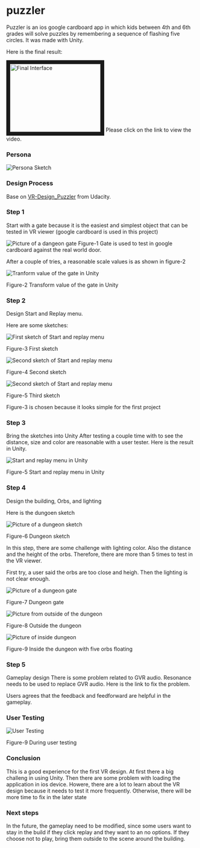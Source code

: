 # puzzler
Puzzler is an ios google cardboard app in which kids between 4th and 6th grades will solve puzzles by remembering a sequence of flashing five circles. It was made with Unity.

Here is the final result:

<a href="http://www.youtube.com/watch?feature=player_embedded&v=0UEYZqCjmxs
" target="_blank"><img src="http://img.youtube.com/vi/0UEYZqCjmxs/0.jpg" 
alt="Final Interface" width="240" height="180" border="10" /></a>
Please click on the link to view the video.

### Persona

![Persona Sketch](images/persona.JPG "My persona sketch for Puzzler")

### Design Process
Base on [VR-Design_Puzzler](https://github.com/udacity/VR-Design_Puzzler/releases) from Udacity.

### Step 1 
Start with a gate because it is the easiest and simplest object that can be tested in VR viewer (google cardboard is used in this project)

![Picture of a dangeon gate](images/gate.JPG "Dangeon gate in Unity")
Figure-1 Gate is used to test in google cardboard against the real world door.	

After a couple of tries, a reasonable scale values is as shown in figure-2

![Tranform value of the gate in Unity](images/gate_transform.JPG "Gate transform value in Unity")

Figure-2 Transform value of the gate in Unity

### Step 2 
Design Start and Replay menu. 

Here are some sketches:

![First sketch of Start and replay menu](images/start_replay_menu1.JPG "First sketch of Start and Replay menus")

Figure-3 First sketch

![Second sketch of Start and replay menu](images/start_replay_menu2.JPG "Second sketch of Start and Replay menus")

Figure-4 Second sketch

![Second sketch of Start and replay menu](images/start_replay_menu3.JPG "Second sketch of Start and Replay menus")

Figure-5 Third sketch

Figure-3 is chosen because it looks simple for the first project

### Step 3

Bring the sketches into Unity
After testing a couple time with to see the distance, size and color are reasonable with a user tester. Here is the result in Unity.

![Start and replay menu in Unity](images/start_replay_menu.JPG "Start and replay menu in Unity")

Figure-5 Start and replay menu in Unity

### Step 4

Design the building, Orbs, and lighting

Here is the dungoen sketch

![Picture of a dungeon sketch](images/dungeon_sketch.JPG "Dungeon sketch on a paper")

Figure-6 Dungeon sketch

In this step, there are some challenge with lighting color. Also the distance and the height of the orbs. Therefore, there are more than 5 times to test in the VR viewer.

First try, a user said the orbs are too close and heigh. Then the lighting is not clear enough.

![Picture of a dungeon gate](images/gate.JPG "Dungeon gate in Unity")

Figure-7 Dungeon gate

![Picture from outside of the dungeon](images/outside_dungeon.JPG "Outside of dungeon in Unity")

Figure-8 Outside the dungeon

![Picture of inside dungeon](images/inside_dungeon.JPG "Inside of dungeon in Unity")

Figure-9 Inside the dungeon with five orbs floating

### Step 5

Gameplay design
There is some problem related to GVR audio. Resonance needs to be used to replace GVR audio.
Here is the link to fix the problem.

Users agrees that the feedback and feedforward are helpful in the gameplay.

### User Testing
![User Testing](images/tester.JPG "User is tesing the game")

Figure-9 During user testing

### Conclusion

This is a good experience for the first VR design. At first there a big challeng in using Unity. Then there are some problem with loading the application in ios device.
Howere, there are a lot to learn about the VR design because it needs to test it more frequently. Otherwise, there will be more time to fix in the later state

### Next steps

In the future, the gameplay need to be modified, since some users want to stay in the build if they click replay and they want to an no options. If they choose not to play, bring them outside to the scene around the building.